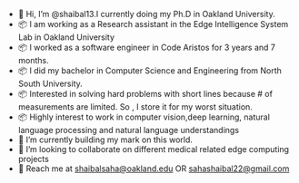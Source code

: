- 👋 Hi, I’m @shaibal13.I currently doing my Ph.D in Oakland University.<br>
- :package: I am working as a Research assistant in the Edge Intelligence System Lab in Oakland University
- :package: I worked as a software engineer in Code Aristos for 3 years and 7 months.
- :package: I did my bachelor in Computer Science and Engineering from North South University.
- :package: Interested in solving hard problems with short lines because # of measurements are limited. So , I store it for my worst situation.
- :package: Highly interest to work in computer vision,deep learning, natural language processing and natural language understandings
- 🌱 I’m currently building my mark on this world. 
- 👀 I’m looking to collaborate on different medical related edge computing projects
- :email: Reach me at <email>shaibalsaha@oakland.edu </email> OR  <email>sahashaibal22@gmail.com </email>


<!---
shaibal13/shaibal13 is a ✨ special ✨ repository because its `README.md` (this file) appears on your GitHub profile.
You can click the Preview link to take a look at your changes.
--->
